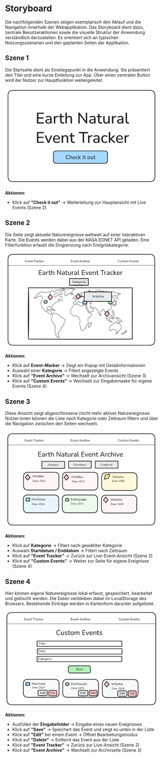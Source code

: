 # Storyboard
Die nachfolgenden Szenen zeigen exemplarisch den Ablauf und die Navigation innerhalb der Webapplikation. Das Storyboard dient dazu, zentrale Benutzeraktionen sowie die visuelle Struktur der Anwendung verständlich darzustellen. Es orientiert sich an typischen Nutzungsszenarien und den geplanten Seiten der Applikation.
## Szene 1
Die Startseite dient als Einstiegspunkt in die Anwendung. Sie präsentiert den Titel und eine kurze Einleitung zur App. Über einen zentralen Button wird der Nutzer zur Hauptfunktion weitergeleitet.

![Szene 1](/natural-events-tracker/docs/images/storyboard-scene-01.jpg)

**Aktionen:**
- Klick auf **"Check it out"** → Weiterleitung zur Hauptansicht mit Live Events (Szene 2)
## Szene 2
Die Seite zeigt aktuelle Naturereignisse weltweit auf einer interaktiven Karte. Die Events werden dabei aus der NASA EONET API geladen. Eine Filterfunktion erlaubt die Eingrenzung nach Ereigniskategorie.

![Szene 2](/natural-events-tracker/docs/images/storyboard-scene-02.jpg)

**Aktionen:**
- Klick auf **Event-Marker** → Zeigt ein Popup mit Detailinformationen
- Auswahl einer **Kategorie** → Filtert angezeigte Events
- Klick auf **"Event Archive"** → Wechselt zur Archivansicht (Szene 3)
- Klick auf **"Custom Events"** → Wechselt zur Eingabemaske für eigene Events (Szene 4)

## Szene 3
Diese Ansicht zeigt abgeschlossene (nicht mehr aktive) Naturereignisse. Nutzer:innen können die Liste nach Kategorie oder Zeitraum filtern und über die Navigation zwischen den Seiten wechseln.

![Szene 3](/natural-events-tracker/docs/images/storyboard-scene-03.jpg)

**Aktionen:**
- Klick auf **Kategorie** → Filtert nach gewählter Kategorie
- Auswahl **Startdatum / Enddatum** → Filtert nach Zeitraum
- Klick auf **"Event Tracker"** → Zurück zur Live-Event-Ansicht (Szene 2)
- Klick auf **"Custom Events"** → Weiter zur Seite für eigene Ereignisse (Szene 4)
## Szene 4
Hier können eigene Naturereignisse lokal erfasst, gespeichert, bearbeitet und gelöscht werden. Die Daten verbleiben dabei im LocalStorage des Browsers. Bestehende Einträge werden in Kartenform darunter aufgelistet.

![Szene 4](/natural-events-tracker/docs/images/storyboard-scene-04.jpg)

**Aktionen:**
- Ausfüllen der **Eingabefelder** → Eingabe eines neuen Ereignisses
- Klick auf **"Save"** → Speichert das Event und zeigt es unten in der Liste
- Klick auf **"Edit"** bei einem Event → Öffnet Bearbeitungsmodus
- Klick auf **"Delete"** → Entfernt das Event aus der Liste
- Klick auf **"Event Tracker"** → Zurück zur Live-Ansicht (Szene 2)
- Klick auf **"Event Archive"** → Wechselt zur Archivseite (Szene 3)
